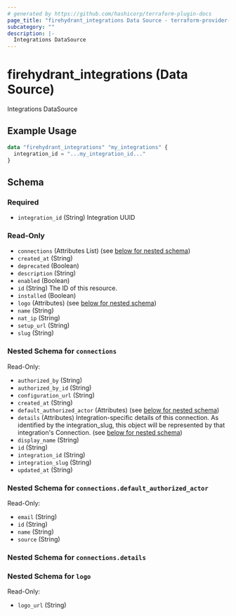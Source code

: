 ```yaml
---
# generated by https://github.com/hashicorp/terraform-plugin-docs
page_title: "firehydrant_integrations Data Source - terraform-provider-firehydrant"
subcategory: ""
description: |-
  Integrations DataSource
---
```


# firehydrant_integrations (Data Source)

Integrations DataSource

## Example Usage

```terraform
data "firehydrant_integrations" "my_integrations" {
  integration_id = "...my_integration_id..."
}
```

<!-- schema generated by tfplugindocs -->
## Schema

### Required

- `integration_id` (String) Integration UUID

### Read-Only

- `connections` (Attributes List) (see [below for nested schema](#nestedatt--connections))
- `created_at` (String)
- `deprecated` (Boolean)
- `description` (String)
- `enabled` (Boolean)
- `id` (String) The ID of this resource.
- `installed` (Boolean)
- `logo` (Attributes) (see [below for nested schema](#nestedatt--logo))
- `name` (String)
- `nat_ip` (String)
- `setup_url` (String)
- `slug` (String)

<a id="nestedatt--connections"></a>
### Nested Schema for `connections`

Read-Only:

- `authorized_by` (String)
- `authorized_by_id` (String)
- `configuration_url` (String)
- `created_at` (String)
- `default_authorized_actor` (Attributes) (see [below for nested schema](#nestedatt--connections--default_authorized_actor))
- `details` (Attributes) Integration-specific details of this connection. As identified by the integration_slug, this object will be represented by that integration's Connection. (see [below for nested schema](#nestedatt--connections--details))
- `display_name` (String)
- `id` (String)
- `integration_id` (String)
- `integration_slug` (String)
- `updated_at` (String)

<a id="nestedatt--connections--default_authorized_actor"></a>
### Nested Schema for `connections.default_authorized_actor`

Read-Only:

- `email` (String)
- `id` (String)
- `name` (String)
- `source` (String)


<a id="nestedatt--connections--details"></a>
### Nested Schema for `connections.details`



<a id="nestedatt--logo"></a>
### Nested Schema for `logo`

Read-Only:

- `logo_url` (String)
